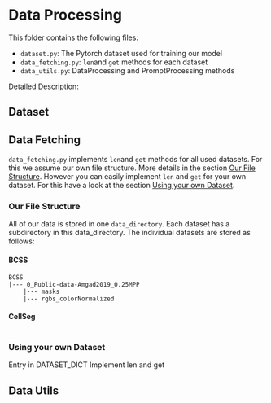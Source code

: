 # Data Processing

This folder contains the following files:
- `dataset.py`: The Pytorch dataset used for training our model
- `data_fetching.py`: `len`and `get` methods for each dataset
- `data_utils.py`: DataProcessing and PromptProcessing methods

Detailed Description:
## Dataset

## Data Fetching
`data_fetching.py` implements `len`and `get` methods for all used datasets. For this we assume our own file structure. More details in the section [Our File Structure](#our-file-structure).
However you can easily implement `len` and `get` for your own dataset. For this have a look at the section [Using your own Dataset](#using-your-own-dataset).

### Our File Structure
All of our data is stored in one `data_directory`. Each dataset has a subdirectory in this data_directory. The individual datasets are stored as follows:

#### BCSS
```
BCSS
|--- 0_Public-data-Amgad2019_0.25MPP
    |--- masks
    |--- rgbs_colorNormalized
```
#### CellSeg
```

```

### Using your own Dataset
Entry in DATASET_DICT
Implement len and get
## Data Utils